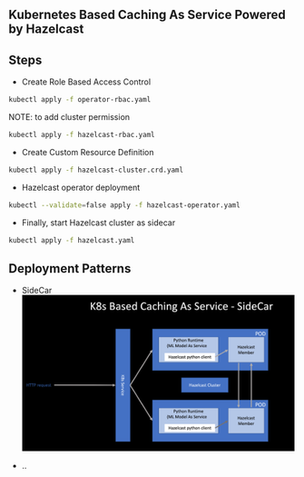 ## Kubernetes Based Caching As Service Powered by Hazelcast


## Steps

- Create Role Based Access Control
```bash
kubectl apply -f operator-rbac.yaml
```
NOTE: to add cluster permission

```bash
kubectl apply -f hazelcast-rbac.yaml
```

- Create Custom Resource Definition
```bash
kubectl apply -f hazelcast-cluster.crd.yaml
```
- Hazelcast operator deployment
```bash
kubectl --validate=false apply -f hazelcast-operator.yaml
```

- Finally, start Hazelcast cluster as sidecar

```bash
kubectl apply -f hazelcast.yaml
```

## Deployment Patterns

- SideCar
![K8s SideCar](./k8s-cas.png) 

- ..